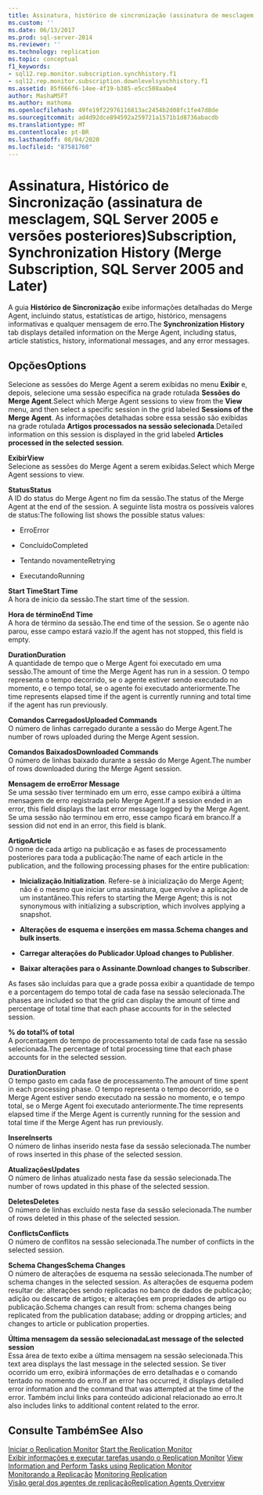 ```yaml
---
title: Assinatura, histórico de sincronização (assinatura de mesclagem, SQL Server 2005 e posterior) | Microsoft Docs
ms.custom: ''
ms.date: 06/13/2017
ms.prod: sql-server-2014
ms.reviewer: ''
ms.technology: replication
ms.topic: conceptual
f1_keywords:
- sql12.rep.monitor.subscription.synchhistory.f1
- sql12.rep.monitor.subscription.downlevelsynchhistory.f1
ms.assetid: 85f666f6-14ee-4f19-b385-e5cc508aabe4
author: MashaMSFT
ms.author: mathoma
ms.openlocfilehash: 49fe19f22976116813ac2454b2d08fc1fe47d8de
ms.sourcegitcommit: ad4d92dce894592a259721a1571b1d8736abacdb
ms.translationtype: MT
ms.contentlocale: pt-BR
ms.lasthandoff: 08/04/2020
ms.locfileid: "87581760"
---
```

# <a name="subscription-synchronization-history-merge-subscription-sql-server-2005-and-later"></a><span data-ttu-id="d66a1-102">Assinatura, Histórico de Sincronização (assinatura de mesclagem, SQL Server 2005 e versões posteriores)</span><span class="sxs-lookup"><span data-stu-id="d66a1-102">Subscription, Synchronization History (Merge Subscription, SQL Server 2005 and Later)</span></span>
  <span data-ttu-id="d66a1-103">A guia **Histórico de Sincronização** exibe informações detalhadas do Merge Agent, incluindo status, estatísticas de artigo, histórico, mensagens informativas e qualquer mensagem de erro.</span><span class="sxs-lookup"><span data-stu-id="d66a1-103">The **Synchronization History** tab displays detailed information on the Merge Agent, including status, article statistics, history, informational messages, and any error messages.</span></span>  
  
## <a name="options"></a><span data-ttu-id="d66a1-104">Opções</span><span class="sxs-lookup"><span data-stu-id="d66a1-104">Options</span></span>  
 <span data-ttu-id="d66a1-105">Selecione as sessões do Merge Agent a serem exibidas no menu **Exibir** e, depois, selecione uma sessão específica na grade rotulada **Sessões do Merge Agent**.</span><span class="sxs-lookup"><span data-stu-id="d66a1-105">Select which Merge Agent sessions to view from the **View** menu, and then select a specific session in the grid labeled **Sessions of the Merge Agent**.</span></span> <span data-ttu-id="d66a1-106">As informações detalhadas sobre essa sessão são exibidas na grade rotulada **Artigos processados na sessão selecionada**.</span><span class="sxs-lookup"><span data-stu-id="d66a1-106">Detailed information on this session is displayed in the grid labeled **Articles processed in the selected session**.</span></span>  
  
 <span data-ttu-id="d66a1-107">**Exibir**</span><span class="sxs-lookup"><span data-stu-id="d66a1-107">**View**</span></span>  
 <span data-ttu-id="d66a1-108">Selecione as sessões do Merge Agent a serem exibidas.</span><span class="sxs-lookup"><span data-stu-id="d66a1-108">Select which Merge Agent sessions to view.</span></span>  
  
 <span data-ttu-id="d66a1-109">**Status**</span><span class="sxs-lookup"><span data-stu-id="d66a1-109">**Status**</span></span>  
 <span data-ttu-id="d66a1-110">A ID do status do Merge Agent no fim da sessão.</span><span class="sxs-lookup"><span data-stu-id="d66a1-110">The status of the Merge Agent at the end of the session.</span></span> <span data-ttu-id="d66a1-111">A seguinte lista mostra os possíveis valores de status:</span><span class="sxs-lookup"><span data-stu-id="d66a1-111">The following list shows the possible status values:</span></span>  
  
-   <span data-ttu-id="d66a1-112">Erro</span><span class="sxs-lookup"><span data-stu-id="d66a1-112">Error</span></span>  
  
-   <span data-ttu-id="d66a1-113">Concluído</span><span class="sxs-lookup"><span data-stu-id="d66a1-113">Completed</span></span>  
  
-   <span data-ttu-id="d66a1-114">Tentando novamente</span><span class="sxs-lookup"><span data-stu-id="d66a1-114">Retrying</span></span>  
  
-   <span data-ttu-id="d66a1-115">Executando</span><span class="sxs-lookup"><span data-stu-id="d66a1-115">Running</span></span>  
  
 <span data-ttu-id="d66a1-116">**Start Time**</span><span class="sxs-lookup"><span data-stu-id="d66a1-116">**Start Time**</span></span>  
 <span data-ttu-id="d66a1-117">A hora de início da sessão.</span><span class="sxs-lookup"><span data-stu-id="d66a1-117">The start time of the session.</span></span>  
  
 <span data-ttu-id="d66a1-118">**Hora de término**</span><span class="sxs-lookup"><span data-stu-id="d66a1-118">**End Time**</span></span>  
 <span data-ttu-id="d66a1-119">A hora de término da sessão.</span><span class="sxs-lookup"><span data-stu-id="d66a1-119">The end time of the session.</span></span> <span data-ttu-id="d66a1-120">Se o agente não parou, esse campo estará vazio.</span><span class="sxs-lookup"><span data-stu-id="d66a1-120">If the agent has not stopped, this field is empty.</span></span>  
  
 <span data-ttu-id="d66a1-121">**Duration**</span><span class="sxs-lookup"><span data-stu-id="d66a1-121">**Duration**</span></span>  
 <span data-ttu-id="d66a1-122">A quantidade de tempo que o Merge Agent foi executado em uma sessão.</span><span class="sxs-lookup"><span data-stu-id="d66a1-122">The amount of time the Merge Agent has run in a session.</span></span> <span data-ttu-id="d66a1-123">O tempo representa o tempo decorrido, se o agente estiver sendo executado no momento, e o tempo total, se o agente foi executado anteriormente.</span><span class="sxs-lookup"><span data-stu-id="d66a1-123">The time represents elapsed time if the agent is currently running and total time if the agent has run previously.</span></span>  
  
 <span data-ttu-id="d66a1-124">**Comandos Carregados**</span><span class="sxs-lookup"><span data-stu-id="d66a1-124">**Uploaded Commands**</span></span>  
 <span data-ttu-id="d66a1-125">O número de linhas carregado durante a sessão do Merge Agent.</span><span class="sxs-lookup"><span data-stu-id="d66a1-125">The number of rows uploaded during the Merge Agent session.</span></span>  
  
 <span data-ttu-id="d66a1-126">**Comandos Baixados**</span><span class="sxs-lookup"><span data-stu-id="d66a1-126">**Downloaded Commands**</span></span>  
 <span data-ttu-id="d66a1-127">O número de linhas baixado durante a sessão do Merge Agent.</span><span class="sxs-lookup"><span data-stu-id="d66a1-127">The number of rows downloaded during the Merge Agent session.</span></span>  
  
 <span data-ttu-id="d66a1-128">**Mensagem de erro**</span><span class="sxs-lookup"><span data-stu-id="d66a1-128">**Error Message**</span></span>  
 <span data-ttu-id="d66a1-129">Se uma sessão tiver terminado em um erro, esse campo exibirá a última mensagem de erro registrada pelo Merge Agent.</span><span class="sxs-lookup"><span data-stu-id="d66a1-129">If a session ended in an error, this field displays the last error message logged by the Merge Agent.</span></span> <span data-ttu-id="d66a1-130">Se uma sessão não terminou em erro, esse campo ficará em branco.</span><span class="sxs-lookup"><span data-stu-id="d66a1-130">If a session did not end in an error, this field is blank.</span></span>  
  
 <span data-ttu-id="d66a1-131">**Artigo**</span><span class="sxs-lookup"><span data-stu-id="d66a1-131">**Article**</span></span>  
 <span data-ttu-id="d66a1-132">O nome de cada artigo na publicação e as fases de processamento posteriores para toda a publicação:</span><span class="sxs-lookup"><span data-stu-id="d66a1-132">The name of each article in the publication, and the following processing phases for the entire publication:</span></span>  
  
-   <span data-ttu-id="d66a1-133">**Inicialização**.</span><span class="sxs-lookup"><span data-stu-id="d66a1-133">**Initialization**.</span></span> <span data-ttu-id="d66a1-134">Refere-se à inicialização do Merge Agent; não é o mesmo que iniciar uma assinatura, que envolve a aplicação de um instantâneo.</span><span class="sxs-lookup"><span data-stu-id="d66a1-134">This refers to starting the Merge Agent; this is not synonymous with initializing a subscription, which involves applying a snapshot.</span></span>  
  
-   <span data-ttu-id="d66a1-135">**Alterações de esquema e inserções em massa**.</span><span class="sxs-lookup"><span data-stu-id="d66a1-135">**Schema changes and bulk inserts**.</span></span>  
  
-   <span data-ttu-id="d66a1-136">**Carregar alterações do Publicador**.</span><span class="sxs-lookup"><span data-stu-id="d66a1-136">**Upload changes to Publisher**.</span></span>  
  
-   <span data-ttu-id="d66a1-137">**Baixar alterações para o Assinante**.</span><span class="sxs-lookup"><span data-stu-id="d66a1-137">**Download changes to Subscriber**.</span></span>  
  
 <span data-ttu-id="d66a1-138">As fases são incluídas para que a grade possa exibir a quantidade de tempo e a porcentagem do tempo total de cada fase na sessão selecionada.</span><span class="sxs-lookup"><span data-stu-id="d66a1-138">The phases are included so that the grid can display the amount of time and percentage of total time that each phase accounts for in the selected session.</span></span>  
  
 <span data-ttu-id="d66a1-139">**% do total**</span><span class="sxs-lookup"><span data-stu-id="d66a1-139">**% of total**</span></span>  
 <span data-ttu-id="d66a1-140">A porcentagem do tempo de processamento total de cada fase na sessão selecionada.</span><span class="sxs-lookup"><span data-stu-id="d66a1-140">The percentage of total processing time that each phase accounts for in the selected session.</span></span>  
  
 <span data-ttu-id="d66a1-141">**Duration**</span><span class="sxs-lookup"><span data-stu-id="d66a1-141">**Duration**</span></span>  
 <span data-ttu-id="d66a1-142">O tempo gasto em cada fase de processamento.</span><span class="sxs-lookup"><span data-stu-id="d66a1-142">The amount of time spent in each processing phase.</span></span> <span data-ttu-id="d66a1-143">O tempo representa o tempo decorrido, se o Merge Agent estiver sendo executado na sessão no momento, e o tempo total, se o Merge Agent foi executado anteriormente.</span><span class="sxs-lookup"><span data-stu-id="d66a1-143">The time represents elapsed time if the Merge Agent is currently running for the session and total time if the Merge Agent has run previously.</span></span>  
  
 <span data-ttu-id="d66a1-144">**Insere**</span><span class="sxs-lookup"><span data-stu-id="d66a1-144">**Inserts**</span></span>  
 <span data-ttu-id="d66a1-145">O número de linhas inserido nesta fase da sessão selecionada.</span><span class="sxs-lookup"><span data-stu-id="d66a1-145">The number of rows inserted in this phase of the selected session.</span></span>  
  
 <span data-ttu-id="d66a1-146">**Atualizações**</span><span class="sxs-lookup"><span data-stu-id="d66a1-146">**Updates**</span></span>  
 <span data-ttu-id="d66a1-147">O número de linhas atualizado nesta fase da sessão selecionada.</span><span class="sxs-lookup"><span data-stu-id="d66a1-147">The number of rows updated in this phase of the selected session.</span></span>  
  
 <span data-ttu-id="d66a1-148">**Deletes**</span><span class="sxs-lookup"><span data-stu-id="d66a1-148">**Deletes**</span></span>  
 <span data-ttu-id="d66a1-149">O número de linhas excluído nesta fase da sessão selecionada.</span><span class="sxs-lookup"><span data-stu-id="d66a1-149">The number of rows deleted in this phase of the selected session.</span></span>  
  
 <span data-ttu-id="d66a1-150">**Conflicts**</span><span class="sxs-lookup"><span data-stu-id="d66a1-150">**Conflicts**</span></span>  
 <span data-ttu-id="d66a1-151">O número de conflitos na sessão selecionada.</span><span class="sxs-lookup"><span data-stu-id="d66a1-151">The number of conflicts in the selected session.</span></span>  
  
 <span data-ttu-id="d66a1-152">**Schema Changes**</span><span class="sxs-lookup"><span data-stu-id="d66a1-152">**Schema Changes**</span></span>  
 <span data-ttu-id="d66a1-153">O número de alterações de esquema na sessão selecionada.</span><span class="sxs-lookup"><span data-stu-id="d66a1-153">The number of schema changes in the selected session.</span></span> <span data-ttu-id="d66a1-154">As alterações de esquema podem resultar de: alterações sendo replicadas no banco de dados de publicação; adição ou descarte de artigos; e alterações em propriedades de artigo ou publicação.</span><span class="sxs-lookup"><span data-stu-id="d66a1-154">Schema changes can result from: schema changes being replicated from the publication database; adding or dropping articles; and changes to article or publication properties.</span></span>  
  
 <span data-ttu-id="d66a1-155">**Última mensagem da sessão selecionada**</span><span class="sxs-lookup"><span data-stu-id="d66a1-155">**Last message of the selected session**</span></span>  
 <span data-ttu-id="d66a1-156">Essa área de texto exibe a última mensagem na sessão selecionada.</span><span class="sxs-lookup"><span data-stu-id="d66a1-156">This text area displays the last message in the selected session.</span></span> <span data-ttu-id="d66a1-157">Se tiver ocorrido um erro, exibirá informações de erro detalhadas e o comando tentado no momento do erro.</span><span class="sxs-lookup"><span data-stu-id="d66a1-157">If an error has occurred, it displays detailed error information and the command that was attempted at the time of the error.</span></span> <span data-ttu-id="d66a1-158">Também inclui links para conteúdo adicional relacionado ao erro.</span><span class="sxs-lookup"><span data-stu-id="d66a1-158">It also includes links to additional content related to the error.</span></span>  
  
## <a name="see-also"></a><span data-ttu-id="d66a1-159">Consulte Também</span><span class="sxs-lookup"><span data-stu-id="d66a1-159">See Also</span></span>  
 <span data-ttu-id="d66a1-160">[Iniciar o Replication Monitor](monitor/start-the-replication-monitor.md) </span><span class="sxs-lookup"><span data-stu-id="d66a1-160">[Start the Replication Monitor](monitor/start-the-replication-monitor.md) </span></span>  
 <span data-ttu-id="d66a1-161">[Exibir informações e executar tarefas usando o Replication Monitor](monitor/view-information-and-perform-tasks-replication-monitor.md) </span><span class="sxs-lookup"><span data-stu-id="d66a1-161">[View Information and Perform Tasks using Replication Monitor](monitor/view-information-and-perform-tasks-replication-monitor.md) </span></span>  
 <span data-ttu-id="d66a1-162">[Monitorando a Replicação](monitoring-replication.md) </span><span class="sxs-lookup"><span data-stu-id="d66a1-162">[Monitoring Replication](monitoring-replication.md) </span></span>  
 [<span data-ttu-id="d66a1-163">Visão geral dos agentes de replicação</span><span class="sxs-lookup"><span data-stu-id="d66a1-163">Replication Agents Overview</span></span>](agents/replication-agents-overview.md)  
  
  

